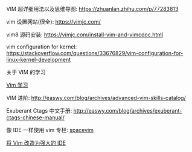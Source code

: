 VIM 超详细用法以及思维导图: https://zhuanlan.zhihu.com/p/77283813

vim 设置网站(很全): https://vimjc.com/

vim8 源码安装: https://vimjc.com/install-vim-and-vimcdoc.html

vim configuration for kernel: https://stackoverflow.com/questions/33676829/vim-configuration-for-linux-kernel-development

关于 VIM 的学习

[Vim 学习](http://vimcasts.org)

VIM 进阶: http://easwy.com/blog/archives/advanced-vim-skills-catalog/

Exuberant Ctags 中文手册: http://easwy.com/blog/archives/exuberant-ctags-chinese-manual/

像 IDE 一样使用 vim 专栏: [spacevim](https://zhuanlan.zhihu.com/SpaceVim)

[将 Vim 改造为强大的 IDE](http://www.cnblogs.com/zhangsf/archive/2013/06/13/3134409.html/)
